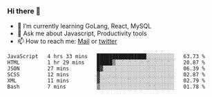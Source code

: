 ### Hi there 👋

- 🌱 I’m currently learning GoLang, React, MySQL
- 💬 Ask me about Javascript, Productivity tools 
- 📫 How to reach me: [Mail](mailto:kvaishak47@gmail.com) or [twitter](https://twitter.com/kvaish4k)

<!--START_SECTION:waka-->

```text
JavaScript   4 hrs 33 mins   ████████████████░░░░░░░░░   63.73 %
HTML         1 hr 29 mins    █████▒░░░░░░░░░░░░░░░░░░░   20.87 %
JSON         27 mins         █▓░░░░░░░░░░░░░░░░░░░░░░░   06.39 %
SCSS         12 mins         ▓░░░░░░░░░░░░░░░░░░░░░░░░   02.87 %
XML          11 mins         ▓░░░░░░░░░░░░░░░░░░░░░░░░   02.79 %
Bash         7 mins          ▒░░░░░░░░░░░░░░░░░░░░░░░░   01.78 %
```

<!--END_SECTION:waka-->
